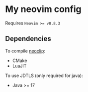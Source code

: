 # My neovim config

Requires `Neovim >= v0.8.3`

## Dependencies

To compile [neoclip](https://github.com/matveyt/neoclip):

- CMake
- LuaJIT

To use JDTLS (only required for java):

- Java >= 17
